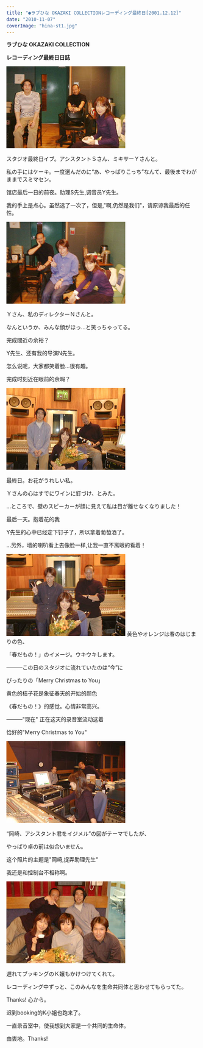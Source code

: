 ```yaml
---
title: "●ラブひな OKAZAKI COLLECTIONレコーディング最終日[2001.12.12]"
date: "2010-11-07"
coverImage: "hina-st1.jpg"
---
```


**ラブひな OKAZAKI COLLECTION**

**レコーディング最終日日誌**

**[![](images/hina-st1.jpg "hina-st1")](https://forritz.org/home/wp-content/uploads/2010/11/hina-st1.jpg)**

スタジオ最終日イブ。アシスタントＳさん、ミキサーＹさんと。

私の手にはケーキ。一度選んだのに“あ、やっぱりこっち”なんて、最後までわがままでスミマセン。

馆店最后一日的前夜。助理S先生,调音员Y先生。

我的手上是点心。虽然选了一次了，但是,"啊,仍然是我们"，请原谅我最后的任性。

[![](images/hina-st2.jpg "hina-st2")](https://forritz.org/home/wp-content/uploads/2010/11/hina-st2.jpg)

Ｙさん、私のディレクターＮさんと。

なんというか、みんな顔がほっ…と笑っちゃってる。

完成間近の余裕？

Y先生、还有我的导演N先生。

怎么说呢，大家都笑着脸…很有趣。

完成时刻近在眼前的余暇？

[![](images/hina-st3.jpg "hina-st3")](https://forritz.org/home/wp-content/uploads/2010/11/hina-st3.jpg)

最終日。お花がうれしい私。

Ｙさんの心はすでにワインに釘づけ、とみた。

…ところで、壁のスピーカーが顔に見えて私は目が離せなくなりました！

最后一天。抱着花的我

Y先生的心中已经定下钉子了，所以拿着葡萄酒了。

…另外，墙的喇叭看上去像脸一样,让我一直不离眼的看着！

[![](images/hina-st5.jpg "hina-st5")](https://forritz.org/home/wp-content/uploads/2010/11/hina-st5.jpg) 黄色やオレンジは春のはじまりの色、

「春だもの！」のイメージ。ウキウキします。

―――この日のスタジオに流れていたのは“今”に

ぴったりの「Merry Christmas to You」

黄色的桔子花是象征春天的开始的颜色

《春だもの！》的感觉。心情非常高兴。

―――"现在" 正在这天的录音室流动这着

恰好的"Merry Christmas to You"

[![](images/hina-st9.jpg "hina-st9")](https://forritz.org/home/wp-content/uploads/2010/11/hina-st9.jpg)

“岡崎、アシスタント君をイジメル”の図がテーマでしたが、

やっぱり卓の前は似合いません。

这个照片的主题是"岡崎,捉弄助理先生"

我还是和控制台不相称啊。

[![](images/hina-st10.jpg "hina-st10")](https://forritz.org/home/wp-content/uploads/2010/11/hina-st10.jpg)

遅れてブッキングのＫ嬢もかけつけてくれて。

レコーディング中ずっと、このみんなを生命共同体と思わせてもらってた。

Thanks! 心から。

迟到booking的K小姐也跑来了。

一直录音室中，使我想到大家是一个共同的生命体。

由衷地。Thanks!
